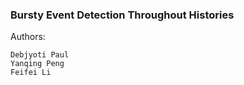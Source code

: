 ### Bursty Event Detection Throughout Histories

Authors:
```
Debjyoti Paul
Yanqing Peng
Feifei Li
```


